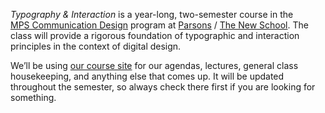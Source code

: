 *Typography & Interaction* is a year-long, <nobr>two-semester</nobr> course in the [MPS Communication Design](https://mpscd.parsons.edu) program at [Parsons](https://www.newschool.edu/parsons/) / [The New School](https://www.newschool.edu). The class will provide a rigorous foundation of typographic and interaction principles in the context of digital design.

We’ll be using [our course site](https://typography-interaction-2324.github.io/) for our agendas, lectures, general class housekeeping, and anything else that comes up. It will be updated throughout the semester, so always check there first if you are looking for something.

